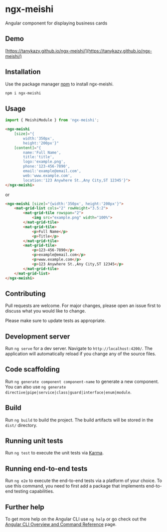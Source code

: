 # ngx-meishi

Angular component for displaying business cards

## Demo

[https://tanykazy.github.io/ngx-meishi/](https://tanykazy.github.io/ngx-meishi/)

## Installation

Use the package manager [npm](https://nodejs.org/) to install ngx-meishi.

```bash
npm i ngx-meishi
```

## Usage

```typescript
import { MeishiModule } from 'ngx-meishi';
```

```html
<ngx-meishi 
    [size]="{
        width:'350px',
        height:'200px'}" 
    [content]="{
        name:'Full Name', 
        title:'title', 
        logo:'example.png', 
        phone:'123-456-7890', 
        email:'example@email.com', 
        web:'www.example.com', 
        location:'123 Anywhere St.,Any City,ST 12345'}">
</ngx-meishi>
```

or

```html
<ngx-meishi [size]="{width:'350px', height:'200px'}">
    <mat-grid-list cols="2" rowHeight="3.5:2">
        <mat-grid-tile rowspan="2">
            <img src="example.png" width="100%">
        </mat-grid-tile>
        <mat-grid-tile>
            <p>Full Name</p>
            <p>Title</p>
        </mat-grid-tile>
        <mat-grid-tile>
            <p>123-456-7890</p>
            <p>example@email.com</p>
            <p>www.example.com</p>
            <p>123 Anywhere St.,Any City,ST 12345</p>
        </mat-grid-tile>
    </mat-grid-list>
</ngx-meishi>
```

## Contributing

Pull requests are welcome. For major changes, please open an issue first
to discuss what you would like to change.

Please make sure to update tests as appropriate.

## Development server

Run `ng serve` for a dev server. Navigate to `http://localhost:4200/`. The application will automatically reload if you change any of the source files.

## Code scaffolding

Run `ng generate component component-name` to generate a new component. You can also use `ng generate directive|pipe|service|class|guard|interface|enum|module`.

## Build

Run `ng build` to build the project. The build artifacts will be stored in the `dist/` directory.

## Running unit tests

Run `ng test` to execute the unit tests via [Karma](https://karma-runner.github.io).

## Running end-to-end tests

Run `ng e2e` to execute the end-to-end tests via a platform of your choice. To use this command, you need to first add a package that implements end-to-end testing capabilities.

## Further help

To get more help on the Angular CLI use `ng help` or go check out the [Angular CLI Overview and Command Reference](https://angular.io/cli) page.
